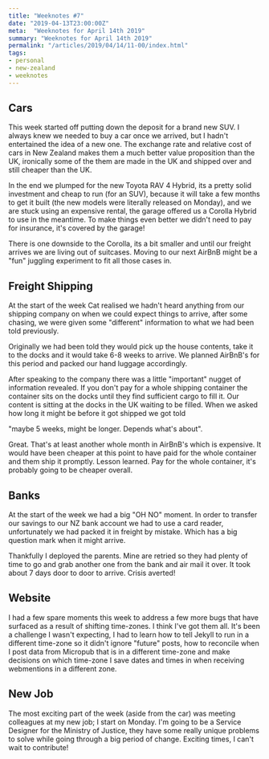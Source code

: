 ```yaml
---
title: "Weeknotes #7"
date: "2019-04-13T23:00:00Z"
meta:  "Weeknotes for April 14th 2019"
summary: "Weeknotes for April 14th 2019"
permalink: "/articles/2019/04/14/11-00/index.html"
tags:
- personal
- new-zealand
- weeknotes
---
```

## Cars

This week started off putting down the deposit for a brand new SUV. I always knew we needed to buy a car once we arrived, but I hadn't entertained the idea of a new one. The exchange rate and relative cost of cars in New Zealand makes them a much better value proposition than the UK, ironically some of the them are made in the UK and shipped over and still cheaper than the UK.

In the end we plumped for the new Toyota RAV 4 Hybrid, its a pretty solid investment and cheap to run (for an SUV), because it will take a few months to get it built (the new models were literally released on Monday), and we are stuck using an expensive rental, the garage offered us a Corolla Hybrid to use in the meantime. To make things even better we didn't need to pay for insurance, it's covered by the garage!

There is one downside to the Corolla, its a bit smaller and until our freight arrives we are living out of suitcases. Moving to our next AirBnB might be a "fun" juggling experiment to fit all those cases in.

## Freight Shipping

At the start of the week Cat realised we hadn't heard anything from our shipping company on when we could expect things to arrive, after some chasing, we were given some "different" information to what we had been told previously.

Originally we had been told they would pick up the house contents, take it to the docks and it would take 6-8 weeks to arrive. We planned AirBnB's for this period and packed our hand luggage accordingly.

After speaking to the company there was a little "important" nugget of information revealed. If you don't pay for a whole shipping container the container sits on the docks until they find sufficient cargo to fill it. Our content is sitting at the docks in the UK waiting to be filled. When we asked how long it might be before it got shipped we got told

"maybe 5 weeks, might be longer. Depends what's about".

Great. That's at least  another whole month in AirBnB's which is expensive. It would have been cheaper at this point to have paid for the whole container and them ship it promptly. Lesson learned. Pay for the whole container, it's probably going to be cheaper overall.

## Banks

At the start of the week we had a big "OH NO" moment. In order to transfer our savings to our NZ bank account we had to use a card reader, unfortunately we had packed it in freight by mistake. Which has a big question mark when it might arrive.

Thankfully I deployed the parents. Mine are retried so they had plenty of time to go and grab another one from the bank and air mail it over. It took about 7 days door to door to arrive. Crisis averted!

## Website

I had a few spare moments this week to address a few more bugs that have surfaced as a result of shifting time-zones. I think I've got them all. It's been a challenge I wasn't expecting, I had to learn how to tell Jekyll to run in a different time-zone so it didn't ignore "future" posts, how to reconcile when I post data from Micropub that is in a different time-zone and make decisions on which time-zone I save dates and times in when receiving webmentions in a different zone.

## New Job

The most exciting part of the week (aside from the car) was meeting colleagues at my new job; I start on Monday. I'm going to be a Service Designer for the Ministry of Justice, they have some really unique problems to solve while going through a big period of change. Exciting times, I can't wait to contribute!
